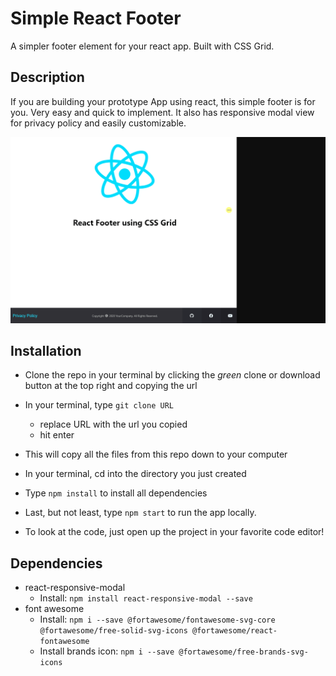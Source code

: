 # Simple React Footer

A simpler footer element for your react app. Built with CSS Grid.

## Description

If you are building your prototype App using react, this simple footer is for you. Very easy and quick to implement. It also has responsive modal view for privacy policy and easily customizable.

![React Footer](demo/simple-footer-demo.gif)

## Installation

-   Clone the repo in your terminal by clicking the _green_ clone or download button at the top right and copying the url
-   In your terminal, type `git clone URL`
    -   replace URL with the url you copied
    -   hit enter
-   This will copy all the files from this repo down to your computer
-   In your terminal, cd into the directory you just created
-   Type `npm install` to install all dependencies
-   Last, but not least, type `npm start` to run the app locally.

-   To look at the code, just open up the project in your favorite code editor!

## Dependencies

-   react-responsive-modal
    -   Install: `npm install react-responsive-modal --save`
-   font awesome
    -   Install: `npm i --save @fortawesome/fontawesome-svg-core @fortawesome/free-solid-svg-icons @fortawesome/react-fontawesome`
    -   Install brands icon: `npm i --save @fortawesome/free-brands-svg-icons`
